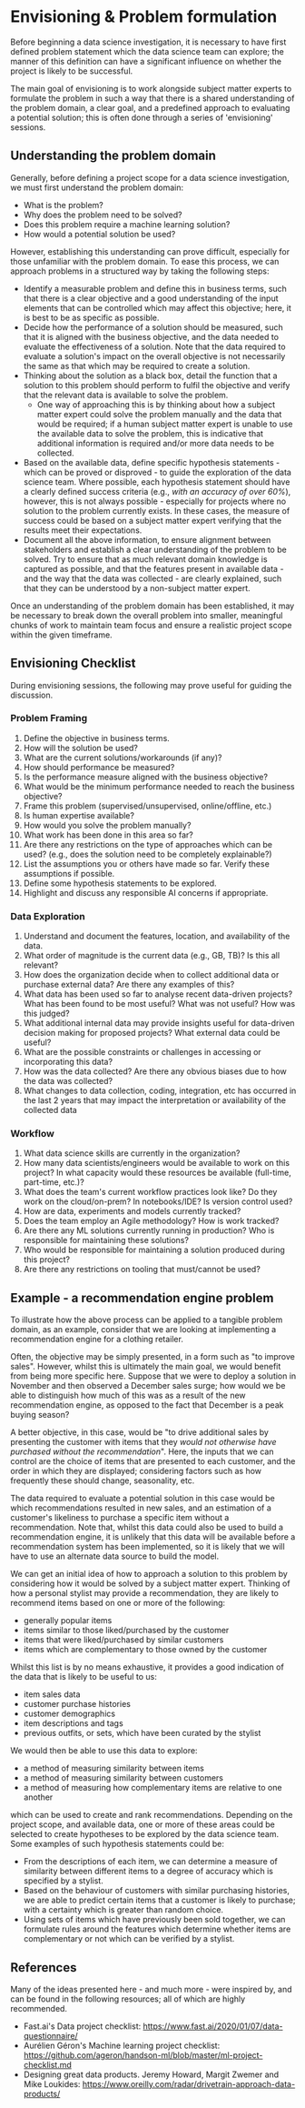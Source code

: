 # Envisioning & Problem formulation

Before beginning a data science investigation, it is necessary to have first defined problem statement which the data science team can explore; the manner of this definition can have a significant influence on whether the project is likely to be successful.  

The main goal of envisioning is to work alongside subject matter experts to formulate the problem in such a way that there is a shared understanding of the problem domain, a clear goal, and a predefined approach to evaluating a potential solution; this is often done through a series of 'envisioning' sessions.

## Understanding the problem domain

Generally, before defining a project scope for a data science investigation, we must first understand the problem domain:

* What is the problem?
* Why does the problem need to be solved?
* Does this problem require a machine learning solution?
* How would a potential solution be used?

However, establishing this understanding can prove difficult, especially for those unfamiliar with the problem domain. To ease this process, we can approach problems in a structured way by taking the following steps:  

* Identify a measurable problem and define this in business terms, such that there is a clear objective and a good understanding of the input elements that can be controlled which may affect this objective; here, it is best to be as specific as possible.
* Decide how the performance of a solution should be measured, such that it is aligned with the business objective, and the data needed to evaluate the effectiveness of a solution. Note that the data required to evaluate a solution's impact on the overall objective is not necessarily the same as that which may be required to create a solution.
* Thinking about the solution as a black box, detail the function that a solution to this problem should perform to fulfil the objective and verify that the relevant data is available to solve the problem.
  * One way of approaching this is by thinking about how a subject matter expert could solve the problem manually and the data that would be required; if a human subject matter expert is unable to use the available data to solve the problem, this is indicative that additional information is required and/or more data needs to be collected.
* Based on the available data, define specific hypothesis statements - which can be proved
or disproved - to guide the exploration of the data science team. Where possible, each hypothesis statement should have a clearly defined success criteria (e.g., *with an accuracy of over 60%*), however, this is not always possible - especially for projects where no solution to the problem currently exists. In these cases, the measure of success could be based on a subject matter expert verifying that the results meet their expectations.
* Document all the above information, to ensure alignment between stakeholders and establish a clear understanding of the problem to be solved. Try to ensure that as much relevant domain knowledge is captured as possible, and that the features present in available data - and the way that the data was collected - are clearly explained, such that they can be understood by a non-subject matter expert.

Once an understanding of the problem domain has been established, it may be necessary to break down the overall problem into smaller, meaningful chunks of work to maintain team focus and ensure a realistic project scope within the given timeframe.

## Envisioning Checklist

During envisioning sessions, the following may prove useful for guiding the discussion.

### Problem Framing

1. Define the objective in business terms.
2. How will the solution be used?
3. What are the current solutions/workarounds (if any)?
4. How should performance be measured?
5. Is the performance measure aligned with the business objective?
6. What would be the minimum performance needed to reach the business objective?
7. Frame this problem (supervised/unsupervised, online/offline, etc.)
8. Is human expertise available?
9. How would you solve the problem manually?
10. What work has been done in this area so far?
11. Are there any restrictions on the type of approaches which can be used? (e.g., does the solution need to be completely explainable?)
12. List the assumptions you or others have made so far. Verify these assumptions if possible.
13. Define some hypothesis statements to be explored.
14. Highlight and discuss any responsible AI concerns if appropriate.

### Data Exploration

1. Understand and document the features, location, and availability of the data.
2. What order of magnitude is the current data (e.g., GB, TB)? Is this all relevant?
3. How does the organization decide when to collect additional data or purchase external data? Are there any examples of this?
4. What data has been used so far to analyse recent data-driven projects? What has been found to be most useful? What was not useful? How was this judged?
5. What additional internal data may provide insights useful for data-driven decision making for proposed projects? What external data could be useful?
6. What are the possible constraints or challenges in accessing or incorporating this data?
7. How was the data collected? Are there any obvious biases due to how the data was collected?
8. What changes to data collection, coding, integration, etc has occurred in the last 2 years that may impact the interpretation or availability of the collected data

### Workflow

1. What data science skills are currently in the organization?
2. How many data scientists/engineers would be available to work on this project? In what capacity would these resources be available (full-time, part-time, etc.)?
3. What does the team's current workflow practices look like? Do they work on the cloud/on-prem? In notebooks/IDE? Is version control used?
4. How are data, experiments and models currently tracked?
5. Does the team employ an Agile methodology? How is work tracked?
6. Are there any ML solutions currently running in production? Who is responsible for maintaining these solutions?
7. Who would be responsible for maintaining a solution produced during this project?
8. Are there any restrictions on tooling that must/cannot be used?

## Example - a recommendation engine problem

To illustrate how the above process can be applied to a tangible problem domain, as an example, consider that we are looking at implementing a recommendation engine for a clothing retailer.

Often, the objective may be simply presented, in a form such as "to improve sales". However, whilst this is ultimately the main goal, we would benefit from being more specific here. Suppose that we were to deploy a solution in November and then observed a December sales surge; how would we be able to distinguish how much of this was as a result of the new recommendation engine, as opposed to the fact that December is a peak buying season?

A better objective, in this case, would be "to drive additional sales by presenting the customer with items that they *would not otherwise have purchased without the recommendation*". Here, the inputs that we can control are the choice of items that are presented to each customer, and the order in which they are displayed; considering factors such as how frequently these should change, seasonality, etc.

The data required to evaluate a potential solution in this case would be which recommendations resulted in new sales, and an estimation of a customer's likeliness to purchase a specific item without a recommendation. Note that, whilst this data could also be used to build a recommendation engine, it is unlikely that this data will be available before a recommendation system has been implemented, so it is likely that we will have to use an alternate data source to build the model.

We can get an initial idea of how to approach a solution to this problem by considering how it would be solved by a subject matter expert. Thinking of how a personal stylist may provide a recommendation, they are likely to recommend items based on one or more of the following:

* generally popular items
* items similar to those liked/purchased by the customer
* items that were liked/purchased by similar customers
* items which are complementary to those owned by the customer

Whilst this list is by no means exhaustive, it provides a good indication of the data that is likely to be useful to us:

* item sales data
* customer purchase histories
* customer demographics
* item descriptions and tags
* previous outfits, or sets, which have been curated by the stylist

We would then be able to use this data to explore:

* a method of measuring similarity between items
* a method of measuring similarity between customers
* a method of measuring how complementary items are relative to one another

which can be used to create and rank recommendations. Depending on the project scope, and available data, one or more of these areas could be selected to create hypotheses to be explored by the data science team. Some examples of such hypothesis statements could be:

* From the descriptions of each item, we can determine a measure of similarity between different items to a degree of accuracy which is specified by a stylist.
* Based on the behaviour of customers with similar purchasing histories, we are able to predict certain items that a customer is likely to purchase; with a certainty which is greater than random choice.
* Using sets of items which have previously been sold together, we can formulate rules around the features which determine whether items are complementary or not which can be verified by a stylist.

## References

Many of the ideas presented here - and much more - were inspired by, and can be found in the following resources; all of which are highly recommended.

* Fast.ai's Data project checklist: <https://www.fast.ai/2020/01/07/data-questionnaire/>
* Aurélien Géron's Machine learning project checklist: <https://github.com/ageron/handson-ml/blob/master/ml-project-checklist.md>
* Designing great data products. Jeremy Howard, Margit Zwemer and Mike Loukides: <https://www.oreilly.com/radar/drivetrain-approach-data-products/>
